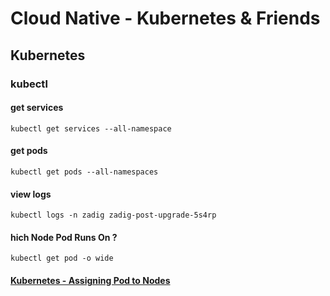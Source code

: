 # Cloud Native - Kubernetes & Friends

## Kubernetes

### kubectl

#### get services
```
kubectl get services --all-namespace
```

#### get pods
```
kubectl get pods --all-namespaces
```

#### view logs
```
kubectl logs -n zadig zadig-post-upgrade-5s4rp
```

#### hich Node Pod Runs On ?
```
kubectl get pod -o wide
```

#### [Kubernetes - Assigning Pod to Nodes](https://tachingchen.com/blog/kubernetes-assigning-pod-to-nodes/)
